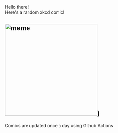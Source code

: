 Hello there! <br>Here's a random xkcd comic!<br>
## <img src="https://imgs.xkcd.com/comics/election_screen_time.png" alt="meme" width="300"/>)<br>
Comics are updated once a day using Github Actions